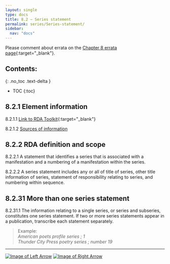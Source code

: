```yaml
---
layout: single
type: docs
title: 8.2 — Series statement
permalink: series/Series-statement/
sidebar:
  nav: "docs"
---
```


Please comment about errata on the [Chapter 8 errata page](https://docs.google.com/document/d/1-ZWQGu_ouVQ7UluDNDk86hr2_aBqsUzI6Re9MU3KVqo/edit#heading=h.ph41l9vj7k5n){:target="_blank"}.

## Contents:
{: .no_toc .text-delta }

- TOC
{:toc}

## 8.2.1 Element information

<a name="8.2.1.1">8.2.1.1</a> [Link to RDA Toolkit](https://beta.rdatoolkit.org/Content/Index?externalId=en-US_ala-60344275-5627-3f0e-9a61-438b6d27a5fa){:target="_blank"}

<a name="8.2.1.2">8.2.1.2</a> [Sources of information](/DCRMR/series/#8011-sources-of-information)

## 8.2.2 RDA definition and scope

<a name="8.2.2.1">8.2.2.1</a> A statement that identifies a series that is associated with a manifestation and a numbering of a manifestation within the series.

<a name="8.2.2.2">8.2.2.2</a> A series statement includes any or all of title of series, other title information of series, statement of responsibility relating to series, and numbering within sequence.

## 8.2.31 More than one series statement

<a name="8.2.31.1">8.2.31.1</a> The information relating to a single series, or series and subseries, constitutes one series statement. If two or more series statements appear in a publication, transcribe each statement separately.

>Example:  
><CITE>American poets profile series ; 1</CITE>  
><CITE>Thunder City Press poetry series ; number 19</CITE>

---

[![Image of Left Arrow](https://rbms-bsc.github.io/DCRMR/assets/pictures/navigation/Arrow_Left.png "8 — Series")](/DCRMR/series/) [![Image of Right Arrow](https://rbms-bsc.github.io/DCRMR/assets/pictures/navigation/Arrow_Right.png "8.21 — Title of series")](/DCRMR/series/Title-of-series/)